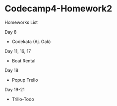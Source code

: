 # Codecamp4-Homework2

Homeworks List

Day 8 
  - Codekata (Aj. Oak)
  
Day 11, 16, 17
  - Boat Rental
  
Day 18
  - Popup Trello
  
Day 19-21
  - Trillo-Todo
